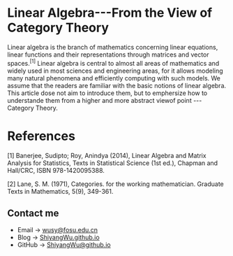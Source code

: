 # Linear Algebra---From the View of Category Theory

<script src="https://cdn.mathjax.org/mathjax/latest/MathJax.js?config=TeX-AMS-MML_HTMLorMML" type="text/javascript"></script> <script type="text/x-mathjax-config"> MathJax.Hub.Config({ tex2jax: { skipTags: ['script', 'noscript', 'style', 'textarea', 'pre'], inlineMath: [['$','$']] } }); </script>

Linear algebra is the branch of mathematics concerning linear equations, linear functions and their representations through matrices and vector spaces.$^{[1]}$ Linear algebra is central to almost all areas of mathematics and widely used in most sciences and engineering areas, for it allows modeling many natural phenomena and efficiently computing with such models. We assume that the readers are familiar with the basic notions of linear algebra. This article dose not aim to introduce them, but to emphersize how to understande them from a higher and more abstract viewof point --- Category Theory.


# References

[1] Banerjee, Sudipto; Roy, Anindya (2014), Linear Algebra and Matrix Analysis for Statistics, Texts in Statistical Science (1st ed.), Chapman and Hall/CRC, ISBN 978-1420095388.

[2] Lane, S. M. (1971), Categories. for the working mathematician. Graduate Texts in Mathematics, 5(9), 349-361.

## Contact me

* Email -> <wusy@fosu.edu.cn>
* Blog -> [ShiyangWu.github.io](https://shiyangwu.github.io/)
* GitHub -> [ShiyangWu@github.io](https://github.com/ShiyangWu/ShiyangWu.github.io/blob/master/README.md)
